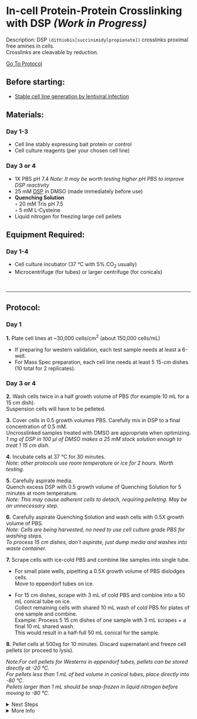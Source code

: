 In-cell Protein-Protein Crosslinking with DSP _(Work in Progress)_
================================================================================
Description: DSP `(dithiobis[succinimidylpropionate])` crosslinks proximal free amines in cells.<br/>
Crosslinks are cleavable by reduction.

[Go To Protocol](#protocol)

Before starting:
--------------------------------------------------------------------------------
* [Stable cell line generation by lentiviral infection](../Lentivirus-Stables/virus-production-HEK293T.md)

Materials:
--------------------------------------------------------------------------------
### Day 1-3
  * Cell line stably expressing bait protein or control
  * Cell culture reagents (per your chosen cell line)
    
### Day 3 or 4
  * 1X PBS pH 7.4 _Note: It may be worth testing higher pH PBS to improve DSP reactivity_
  * 25 mM [DSP](https://www.thermofisher.com/order/catalog/product/A35393#/A35393) in DMSO (made immediately before use)
  * **Quenching Solution**  
    ◦ 20 mM Tris pH 7.5  
    ◦ 5 mM L-Cysteine  
  * Liquid nitrogen for freezing large cell pellets

Equipment Required:
--------------------------------------------------------------------------------
### Day 1-4

  * Cell culture incubator (37 °C with 5% CO<sub>2</sub> usually)
  * Microcentrifuge (for tubes) or larger centrifuge (for conicals) 

<br/>

<!-- Use <br/> to fill in first page -->
___
Protocol:
--------------------------------------------------------------------------------
### Day 1
**1.** Plate cell lines at ~30,000 cells/cm<sup>2</sup> (about 150,000 cells/mL)
  
  * If preparing for western validation, each test sample needs at least a 6-well.
  * For Mass Spec preparation, each cell line needs at least 5 15-cm dishes (10 total for 2 replicates).

### Day 3 or 4

**2.** Wash cells twice in a half growth volume of PBS (for example 10 mL for a 15 cm dish).<br/>
Suspension cells will have to be pelleted.
  
**3.** Cover cells in 0.5 growth volumes PBS. Carefully mix in DSP to a final concentration of 0.5 mM.<br/>
Uncrosslinked samples treated with DMSO are appropriate when optimizing.<br/>
_1 mg of DSP in 100 µl of DMSO makes a 25 mM stock solution enough to treat 1 15 cm dish._

**4.** Incubate cells at 37 °C for 30 minutes.<br/>
_Note: other protocols use room temperature or ice for 2 hours. Worth testing._ 
  
**5.** Carefully aspirate media.<br/>
Quench excess DSP with 0.5 growth volume of Quenching Solution for 5 minutes at room temperature.<br/>
_Note: This may cause adherent cells to detach, requiring pelleting. May be an unnecessary step._

**6.** Carefully aspirate Quenching Solution and wash cells with 0.5X growth volume of PBS.<br/>
_Note: Cells are being harvested, no need to use cell culture grade PBS for washing steps._<br/>
_To process 15 cm dishes, don't aspirate, just dump media and washes into waste container._
  
**7.** Scrape cells with ice-cold PBS and combine like samples into single tube.
  
  * For small plate wells, pipetting a 0.5X growth volume of PBS dislodges cells.<br/>
  Move to eppendorf tubes on ice.
  
  * For 15 cm dishes, scrape with 3 mL of cold PBS and combine into a 50 mL conical tube on ice.<br/>
  Collect remaining cells with shared 10 mL wash of cold PBS for plates of one sample and combine.<br/>
  Example: Process 5 15 cm dishes of one sample with 3 mL scrapes + a final 10 mL shared wash. <br/>
    This would result in a half-full 50 mL conical for the sample.
  
**8.** Pellet cells at 500xg for 10 minutes. Discard supernatant and freeze cell pellets (or proceed to lysis).
  
  *Note:For cell pellets for Westerns in eppendorf tubes, pellets can be stored directly at -20 °C.*<br/>
  *For pellets less than 1 mL of bed volume in conical tubes, place directly into -80 °C.*<br/>
  *Pellets larger than 1 mL should be snap-frozen in liquid nitrogen before moving to -80 °C.* 
 
<!-- The text below creates dropdown lists for links to next steps or hyperlinks -->

<details>
  <summary>Next Steps</summary>
  
</p> <a href="HaloTag-Mammalian-Lysis.md">
Whole Cell Lysis</a>

</p> <a href="../General/BCA-Assay.md">
BCA protein quantification</a>

</p> <a href="../General/Western-Blotting.md">
Western Validation</a>

</p> <a href="./HaloTag-Pulldown.md">
HaloTag Pulldown</a>

</p> <a href="../Mass-Spec-Prep/On-Bead-Digestion.md">
Rapigest reduction, alkylation, and Trypsin Digestion</a>

</p> <a href="../Mass-Spec-Prep/C18-Column-Cleanup.md">
C18 Column</a>
  
</p> <a href="../Mass-Spec-Prep/Ethyl-Acetate-Cleanup.md">
Ethyl Acetate Cleanup</a>  
  
</p> <a href="../Mass-Spec-Prep/Peptide-Quant.md">
Peptide Quantification</a>

</details>

<details>
  <summary>More Info</summary>
  
  <a href="https://assets.thermofisher.com/TFS-Assets/LSG/manuals/MAN0017093_2162635_Pierce_DSP_UG.pdf">
DSP Basic Protocol</a>  

</details>
